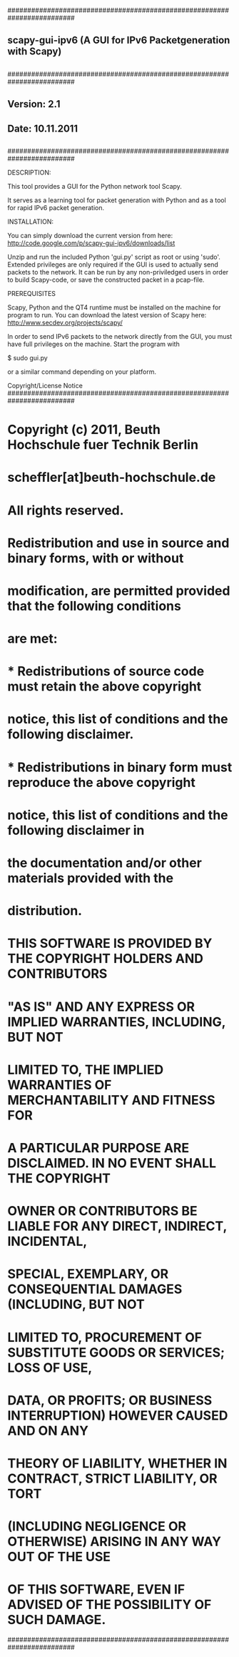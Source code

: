 #########################################################################
##                                                                      #
## scapy-gui-ipv6 (A GUI for IPv6 Packetgeneration with Scapy)          #
##                                                                      #
#########################################################################
##                                                                      #
## Version: 2.1                                                         #
## Date:    10.11.2011                                                  #
##                                                                      #
#########################################################################

DESCRIPTION:

This tool provides a GUI for the Python network tool Scapy.

It serves as a learning tool for packet generation with Python and as a 
tool for rapid IPv6 packet generation.


INSTALLATION:

You can simply download the current version from here: 
http://code.google.com/p/scapy-gui-ipv6/downloads/list

Unzip and run the included Python 'gui.py' script as root or 
using 'sudo'. Extended privileges are only required if the
GUI is used to actually send packets to the network. It can
be run by any non-priviledged users in order to build 
Scapy-code, or save the constructed packet in a pcap-file.


PREREQUISITES

Scapy, Python and the QT4 runtime must be installed on the machine 
for program to run. You can download the latest version of Scapy 
here: http://www.secdev.org/projects/scapy/


In order to send IPv6 packets to the network directly from the GUI, 
you must have full privileges on the machine. Start the program with

  $ sudo gui.py

or a similar command depending on your platform.



Copyright/License Notice
#########################################################################
# Copyright (c) 2011, Beuth Hochschule fuer Technik Berlin		#
# 		scheffler[at]beuth-hochschule.de	                #
# All rights reserved.                                                  #
#                                                                       #
# Redistribution and use in source and binary forms, with or without    #
# modification, are permitted provided that the following conditions    #
# are met:                                                              #
#                                                                       #
#   * Redistributions of source code must retain the above copyright    #
#     notice, this list of conditions and the following disclaimer.     #
#                                                                       #
#   * Redistributions in binary form must reproduce the above copyright #
#     notice, this list of conditions and the following disclaimer in   #
#     the documentation and/or other materials provided with the        #
#     distribution.                                                     #
#                                                                       #
#                                                                       #
# THIS SOFTWARE IS PROVIDED BY THE COPYRIGHT HOLDERS AND CONTRIBUTORS   #
# "AS IS" AND ANY EXPRESS OR IMPLIED WARRANTIES, INCLUDING, BUT NOT     #
# LIMITED TO, THE IMPLIED WARRANTIES OF MERCHANTABILITY AND FITNESS FOR #
# A PARTICULAR PURPOSE ARE DISCLAIMED. IN NO EVENT SHALL THE COPYRIGHT  #
# OWNER OR CONTRIBUTORS BE LIABLE FOR ANY DIRECT, INDIRECT, INCIDENTAL, #
# SPECIAL, EXEMPLARY, OR CONSEQUENTIAL DAMAGES (INCLUDING, BUT NOT      #
# LIMITED TO, PROCUREMENT OF SUBSTITUTE GOODS OR SERVICES; LOSS OF USE, #
# DATA, OR PROFITS; OR BUSINESS INTERRUPTION) HOWEVER CAUSED AND ON ANY #
# THEORY OF LIABILITY, WHETHER IN CONTRACT, STRICT LIABILITY, OR TORT   #
# (INCLUDING NEGLIGENCE OR OTHERWISE) ARISING IN ANY WAY OUT OF THE USE #
# OF THIS SOFTWARE, EVEN IF ADVISED OF THE POSSIBILITY OF SUCH DAMAGE.  #
#########################################################################


